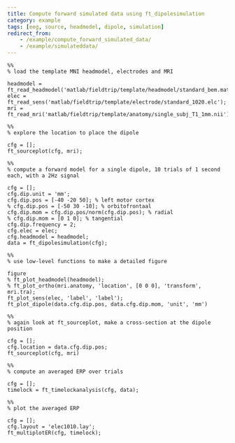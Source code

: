 ```yaml
---
title: Compute forward simulated data using ft_dipolesimulation
category: example
tags: [eeg, source, headmodel, dipole, simulation]
redirect_from:
    - /example/compute_forward_simulated_data/
    - /example/simulateddata/
---
```


    %%
    % load the template MNI headmodel, electrodes and MRI

    headmodel = ft_read_headmodel('matlab/fieldtrip/template/headmodel/standard_bem.mat');
    elec = ft_read_sens('matlab/fieldtrip/template/electrode/standard_1020.elc');
    mri = ft_read_mri('matlab/fieldtrip/template/anatomy/single_subj_T1_1mm.nii');

    %%
    % explore the location to place the dipole

    cfg = [];
    ft_sourceplot(cfg, mri);

    %%
    % compute a forward model for a single dipole, 10 trials of 1 second each, with a 2Hz signal

    cfg = [];
    cfg.dip.unit = 'mm';
    cfg.dip.pos = [-40 -20 50]; % left motor cortex
    % cfg.dip.pos = [-50 30 -10]; % orbitofrontaal
    cfg.dip.mom = cfg.dip.pos/norm(cfg.dip.pos); % radial
    % cfg.dip.mom = [0 1 0]; % tangential
    cfg.dip.frequency = 2;
    cfg.elec = elec;
    cfg.headmodel = headmodel;
    data = ft_dipolesimulation(cfg);

    %%
    % use low-level functions to make a detailed figure

    figure
    % ft_plot_headmodel(headmodel);
    % ft_plot_ortho(mri.anatomy, 'location', [0 0 0], 'transform', mri.tra);
    ft_plot_sens(elec, 'label', 'label');
    ft_plot_dipole(data.cfg.dip.pos, data.cfg.dip.mom, 'unit', 'mm')

    %%
    % again look at ft_sourceplot, make a cross-section at the dipole position

    cfg = [];
    cfg.location = data.cfg.dip.pos;
    ft_sourceplot(cfg, mri)

    %%
    % compute an averaged ERP over trials

    cfg = [];
    timelock = ft_timelockanalysis(cfg, data);

    %%
    % plot the averaged ERP

    cfg = [];
    cfg.layout = 'elec1010.lay';
    ft_multiplotER(cfg, timelock);
